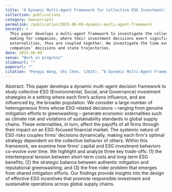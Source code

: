 ```yaml
---
title: "A Dynamic Multi-Agent Framework for Collective ESG Investment: Mitigation, Greenwashing, and Strategic Trade-offs"
collection: publications
category: manuscripts
permalink: /publication/2025-06-09-dynamic-multi-agent-framework
excerpt: >
  This paper develops a multi-agent framework to investigate the collective ESG decision
  making for companies, where their investment decisions exert significant economic
  externalities, thus are coupled together. We investigate the time evolution of the
  companies' decisions and state trajectories.
date: 2025-06-09
venue: "Work in progress"
slidesurl: ""
paperurl: ""
citation: "Pengyu Wang, Shi Chen. (2025). “A Dynamic Multi-Agent Framework for Collective ESG Investment: Mitigation, Greenwashing, and Strategic Trade-offs.” <i>-</i>. -."
---
```


Abstract:
This paper develops a dynamic multi-agent decision framework to study collective ESG (Environmental, Social, and Governance) investment strategies in a setting where each firm’s actions influence, and are influenced by, the broader population. We consider a large number of heterogeneous firms whose ESG-related decisions – ranging from genuine mitigation efforts to greenwashing – generate economic externalities such as climate risk and violations of sustainability standards in global supply chains. These externalities, in turn, affect the payoffs of all firms through their impact on an ESG-focused financial market. The systemic nature of ESG risks couples firms' decisions dynamically, making each firm's optimal strategy dependent on the collective behavior of others. Within this framework, we examine how firms' capital and ESG investment behaviors co-evolve over time. We highlight and analyze three key trade-offs: (1) the intertemporal tension between short-term costs and long-term ESG benefits; (2) the strategic balance between authentic mitigation and reputational greenwashing; and (3) the free-rider problem that emerges from shared mitigation efforts. Our findings provide insights into the design of effective ESG incentives that promote responsible investment and sustainable operations across global supply chains.

